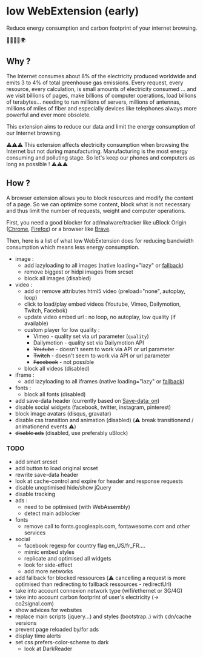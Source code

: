# low WebExtension (early)

Reduce energy consumption and carbon footprint of your internet browsing.

:green_heart::herb::deciduous_tree::evergreen_tree::earth_africa:


## Why ?

The Internet consumes about 8% of the electricity produced worldwide and emits 3 to 4% of total greenhouse gas emissions. Every request, every resource, every calculation, is small amounts of electricity consumed ... and we visit billions of pages, make billions of computer operations, load billions of terabytes... needing to run millions of servers, millions of antennas, millions of miles of fiber and especially devices like telephones always more powerful and ever more obsolete.

This extension aims to reduce our data and limit the energy consumption of our Internet browsing.

:warning::warning::warning: 
This extension affects electricity consumption when browsing the Internet but not during manufacturing. Manufacturing is the most energy consuming and polluting stage. So let's keep our phones and computers as long as possible !
:warning::warning::warning:


## How ?

A browser extension allows you to block resources and modify the content of a page. So we can optimize some content, block what is not necessary and thus limit the number of requests, weight and computer operations.

First, you need a good blocker for ad/malware/tracker like uBlock Origin ([Chrome](https://chrome.google.com/webstore/detail/ublock-origin/cjpalhdlnbpafiamejdnhcphjbkeiagm), [Firefox](https://addons.mozilla.org/fr/firefox/addon/ublock-origin/)) or a browser like [Brave](https://brave.com/). 

Then, here is a list of what low WebExtension does for reducing bandwidth consumption which means less energy consumption.
- image : 
    + add lazyloading to all images (native loading="lazy" or [fallback](https://github.com/verlok/lazyload))
    + remove biggest or hidpi images from srcset
    + block all images (disabled)
- video :
    + add or remove attributes html5 video (preload="none", autoplay, loop)
    + click to load/play embed videos (Youtube, Vimeo, Dailymotion, Twitch, Facebok)
    + update video embed url : no loop, no autoplay, low quality (if available)
    + custom player for low quality : 
        * Vimeo - quality set via url parameter (`quality`)
        * Dailymotion - quality set via Dailymotion API
        * ~~Youtube~~ - doesn't seem to work via API or url parameter
        * ~~Twitch~~ - doesn't seem to work via API or url parameter
        * ~~Facebook~~ - not possible
    + block all videos (disabled)
- iframe :
    + add lazyloading to all iframes (native loading="lazy" or [fallback](https://github.com/verlok/lazyload))
- fonts : 
    + block all fonts (disabled)
- add save-data header (currently based on [Save-data: on](https://chrome.google.com/webstore/detail/save-data-on/nholpkfnmjbinlhcfihkhiehdaohlibg))
- disable social widgets (facebook, twitter, instagram, pinterest)
- block image avatars (disqus, gravatar)
- disable css transition and animation (disabled) (:warning: break transitionend / animationend events :warning:)
- ~~disable ads~~ (disabled, use preferably uBlock)




### TODO
- add smart srcset
- add button to load original srcset
- rewrite save-data header
- look at cache-control and expire for header and response requests
- disable unoptimised hide/show jQuery
- disable tracking
- ads :
    + need to be optimised (with WebAssembly)
    + detect main adblocker
- fonts
    + remove call to fonts.googleapis.com, fontawesome.com and other services
- social
    + facebook regexp for country flag en_US/fr_FR....
    + mimic embed styles
    + replicate and optimised all widgets
    + look for side-effect
    + add more networks
- add fallback for blocked ressources (:warning: cancelling a request is more optimised than redirecting to fallback ressources - redirectUrl)
- take into account connexion network type (wifi/ethernet or 3G/4G)
- take into account carbon footprint of user's electricity (-> co2signal.com)
- show advices for websites
- replace main scripts (jquery...) and styles (bootstrap..) with cdn/cache versions
- prevent page reloaded by/for ads
- display time alerts
- set css prefers-color-scheme to dark
    + look at DarkReader